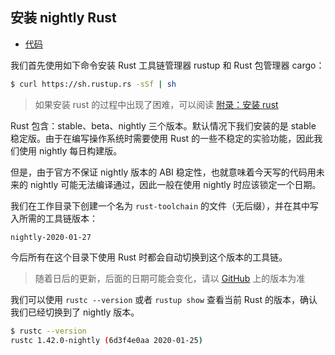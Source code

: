 ## 安装 nightly Rust

- [代码][code]

我们首先使用如下命令安装 Rust 工具链管理器 rustup 和 Rust 包管理器 cargo：

```bash
$ curl https://sh.rustup.rs -sSf | sh
```

> 如果安装 rust 的过程中出现了困难，可以阅读 [附录：安装 rust](../appendix/install_rust.md)

Rust 包含：stable、beta、nightly 三个版本。默认情况下我们安装的是 stable 稳定版。由于在编写操作系统时需要使用 Rust 的一些不稳定的实验功能，因此我们使用 nightly 每日构建版。

但是，由于官方不保证 nightly 版本的 ABI 稳定性，也就意味着今天写的代码用未来的 nightly 可能无法编译通过，因此一般在使用 nightly 时应该锁定一个日期。

我们在工作目录下创建一个名为 `rust-toolchain` 的文件（无后缀），并在其中写入所需的工具链版本：

```
nightly-2020-01-27
```

今后所有在这个目录下使用 Rust 时都会自动切换到这个版本的工具链。

> 随着日后的更新，后面的日期可能会变化，请以 [GitHub](https://github.com/rcore-os/rCore_tutorial/blob/master/rust-toolchain) 上的版本为准

我们可以使用 `rustc --version` 或者 `rustup show` 查看当前 Rust 的版本，确认我们已经切换到了 nightly 版本。

```bash
$ rustc --version
rustc 1.42.0-nightly (6d3f4e0aa 2020-01-25)
```

[code]: https://github.com/rcore-os/rCore_tutorial/tree/ch1-pa4
